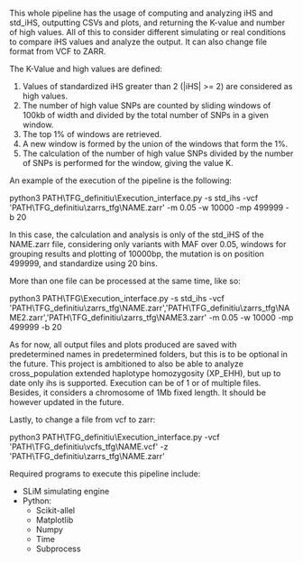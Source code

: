 This whole pipeline has the usage of computing and analyzing iHS and std_iHS, outputting CSVs and plots, and returning the K-value and number of high values. All of this to consider different simulating or real conditions to compare iHS values and analyze the output. It can also change file format from VCF to ZARR.

The K-Value and high values are defined:
1. Values of standardized iHS greater than 2 (|iHS| >= 2) are considered as high values.
2. The number of high value SNPs are counted by sliding windows of 100kb of width and divided by the total number of SNPs in a given window.
3. The top 1% of windows are retrieved.
4. A new window is formed by the union of the windows that form the 1%.
5. The calculation of the number of high value SNPs divided by the number of SNPs is performed for the window, giving the value K.

An example of the execution of the pipeline is the following:

python3 PATH\TFG_definitiu\Execution_interface.py -s std_ihs -vcf 'PATH\TFG_definitiu\zarrs_tfg\NAME.zarr' -m 0.05 -w 10000 -mp 499999 -b 20

In this case, the calculation and analysis is only of the std_iHS of the NAME.zarr file, considering only variants with MAF over 0.05, 
windows for grouping results and plotting of 10000bp, the mutation is on position 499999, and standardize using 20 bins.

More than one file can be processed at the same time, like so:

python3 PATH\TFG\Execution_interface.py -s std_ihs -vcf 'PATH\TFG_definitiu\zarrs_tfg\NAME.zarr','PATH\TFG_definitiu\zarrs_tfg\NAME2.zarr','PATH\TFG_definitiu\zarrs_tfg\NAME3.zarr' -m 0.05 -w 10000 -mp 499999 -b 20

As for now, all output files and plots produced are saved with predetermined names in predetermined folders, but this is to be optional in the future. This project is ambitioned to also be able to analyze cross_population extended haplotype homozygosity (XP_EHH), but
up to date only ihs is supported. Execution can be of 1 or of multiple files. Besides, it considers a chromosome of 1Mb fixed length. It should be however updated in the future.

Lastly, to change a file from vcf to zarr:

python3 PATH\TFG_definitiu\Execution_interface.py -vcf 'PATH\TFG_definitiu\vcfs_tfg\NAME.vcf' -z 'PATH\TFG_definitiu\zarrs_tfg\NAME.zarr'

Required programs to execute this pipeline include:
- SLiM simulating engine
- Python:
  - Scikit-allel
  - Matplotlib
  - Numpy
  - Time
  - Subprocess

